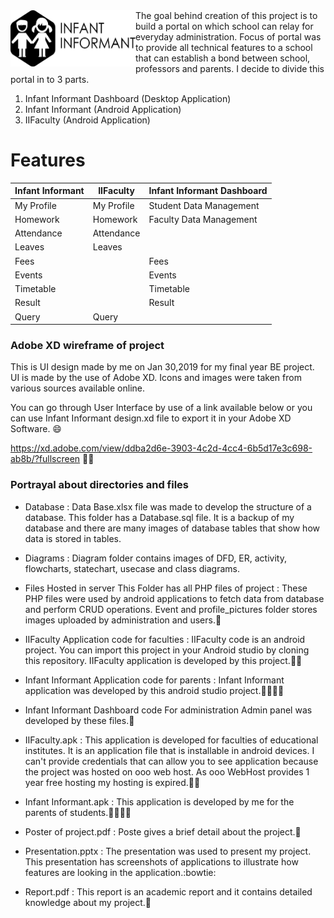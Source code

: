 <img src="https://github.com/HarshPatel270698/Infant-Informant-capstone-project/blob/master/Logo/logo%20black%20with%20text.png" align="left" height="90" width="200" >
The goal behind creation of this project is to build a portal on which school can relay for everyday administration. Focus of portal was to provide all technical features to a school that can establish a bond between school, professors and parents. I decide to divide this portal in to 3 parts.

1. Infant Informant Dashboard (Desktop Application) 
2. Infant Informant (Android Application)
3. IIFaculty (Android Application)

# Features
Infant Informant | IIFaculty | Infant Informant Dashboard
---------------- | --------- |----------------------------
My Profile | My Profile | Student Data Management
Homework | Homework | Faculty Data Management
Attendance | Attendance|
Leaves | Leaves|
Fees | | Fees
Events | | Events
Timetable | | Timetable
Result | | Result
Query | Query|

### Adobe XD wireframe of project
This is UI design made by me on Jan 30,2019 for my final year BE project. UI is made by the use of Adobe XD. Icons and images were taken from various sources available online.

You can go through User Interface by use of a link available below or you can use      Infant Informant design.xd file to export it in your Adobe XD Software. :smile:

https://xd.adobe.com/view/ddba2d6e-3903-4c2d-4cc4-6b5d17e3c698-ab8b/?fullscreen
 :tada::confetti_ball:

### Portrayal about directories and files
* Database :
Data Base.xlsx file was made to develop the structure of a database. This folder has a Database.sql file. It is a backup of my database and there are many images of database tables that show how data is stored in tables.

* Diagrams :
Diagram folder contains images of DFD, ER, activity, flowcharts, statechart, usecase and class diagrams.

* Files Hosted in server
This Folder has all PHP files of project : These PHP files were used by android applications to fetch data from database and perform CRUD operations. Event and profile_pictures folder stores images uploaded by administration and users.:ghost:

* IIFaculty Application code for faculties :
IIFaculty code is an android project. You can import this project in your Android studio by cloning this repository. IIFaculty application is developed by this project.:man_teacher:

* Infant Informant Application code for parents :
Infant Informant application was developed by this android studio project.:family_man_woman_girl_boy:

* Infant Informant Dashboard code For administration 
Admin panel was developed by these files.:school:

* IIFaculty.apk :
This application is developed for faculties of educational institutes. It is an application file that is installable in android devices. I can't provide credentials that can allow you to see application because the project was hosted on ooo web host. As ooo WebHost provides 1 year free hosting my hosting is expired.:man_teacher:

* Infant Informant.apk :
This application is developed by me for the parents of students.:family_man_woman_girl_boy:

* Poster of project.pdf :
Poste gives a brief detail about the project.:art:

* Presentation.pptx :
The presentation was used to present my project. This presentation has screenshots of applications to illustrate how features are looking in the application.:bowtie:

* Report.pdf :
This report is an academic report and it contains detailed knowledge about my project.:blue_book:
